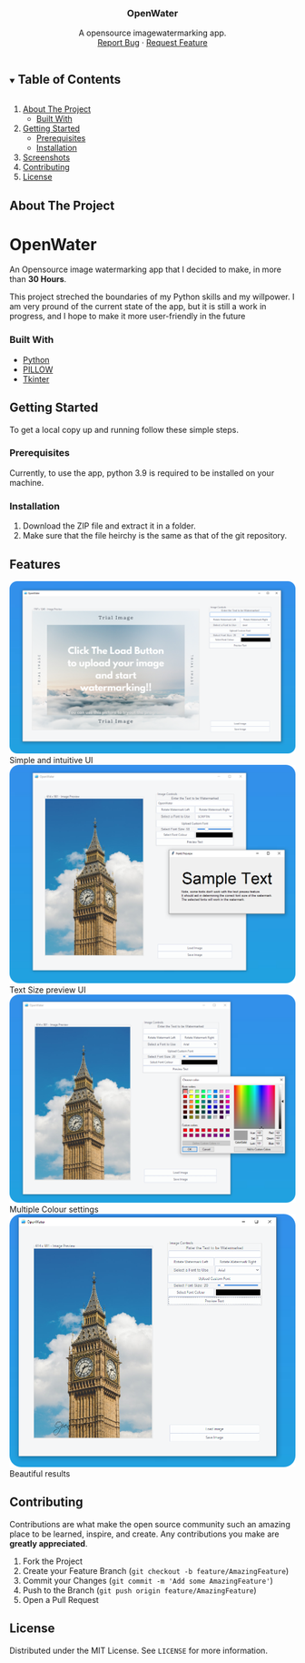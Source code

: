 <!-- PROJECT LOGO -->
<br>

  <h3 align="center">OpenWater</h3>

  <p align="center">
    A opensource imagewatermarking app.
    <br />
    <a href="https://github.com/YOULOF2/OpenWater/issues">Report Bug</a>
    ·
    <a href="https://github.com/YOULOF2/OpenWater/issues">Request Feature</a>
  </p>



<!-- TABLE OF CONTENTS -->
<details open="open">
  <summary><h2 style="display: inline-block">Table of Contents</h2></summary>
  <ol>
    <li>
      <a href="#about-the-project">About The Project</a>
      <ul>
        <li><a href="#built-with">Built With</a></li>
      </ul>
    </li>
    <li>
      <a href="#getting-started">Getting Started</a>
      <ul>
        <li><a href="#prerequisites">Prerequisites</a></li>
        <li><a href="#installation">Installation</a></li>
      </ul>
    </li>
    <li><a href="#Features">Screenshots</a></li>
    <li><a href="#contributing">Contributing</a></li>
    <li><a href="#license">License</a></li>
  </ol>
</details>



<!-- ABOUT THE PROJECT -->
## About The Project

# OpenWater

An Opensource image watermarking app that I decided to make, in more than **30 Hours**.

This project streched the boundaries of my Python skills and my willpower.
I am very pround of the current state of the app, but it is still a work in progress, 
and I hope to make it more user-friendly in the future


### Built With

* [Python](https://www.python.org/)
* [PILLOW](https://pillow.readthedocs.io/en/stable/index.html)
* [Tkinter](https://docs.python.org/3/library/tkinter.html)



<!-- GETTING STARTED -->
## Getting Started

To get a local copy up and running follow these simple steps.

### Prerequisites

Currently, to use the app, python 3.9 is required to be installed on your machine.

### Installation

1. Download the ZIP file and extract it in a folder.
2. Make sure that the file heirchy is the same as that of the git repository.



## Features
![Home](assets/images/showcase/home.png)
Simple and intuitive UI
<br>
![Sample Text](assets/images/showcase/sample-text.png)
Text Size preview UI
<br>
![Colour Picker](assets/images/showcase/colour-picker.png)
Multiple Colour settings
<br>
![Test Run](assets/images/showcase/test-run.png)
Beautiful results
<br>



<!-- CONTRIBUTING -->
## Contributing

Contributions are what make the open source community such an amazing place to be learned, inspire, and create. Any contributions you make are **greatly appreciated**.

1. Fork the Project
2. Create your Feature Branch (`git checkout -b feature/AmazingFeature`)
3. Commit your Changes (`git commit -m 'Add some AmazingFeature'`)
4. Push to the Branch (`git push origin feature/AmazingFeature`)
5. Open a Pull Request



<!-- LICENSE -->
## License

Distributed under the MIT License. See `LICENSE` for more information.




[comment]: <> (<!-- MARKDOWN LINKS & IMAGES -->)

[comment]: <> (<!-- https://www.markdownguide.org/basic-syntax/#reference-style-links -->)

[comment]: <> ([contributors-shield]: https://img.shields.io/github/contributors/github_username/repo.svg?style=for-the-badge)

[comment]: <> ([contributors-url]: https://github.com/github_username/repo/graphs/contributors)

[comment]: <> ([forks-shield]: https://img.shields.io/github/forks/github_username/repo.svg?style=for-the-badge)

[comment]: <> ([forks-url]: https://github.com/github_username/repo/network/members)

[comment]: <> ([stars-shield]: https://img.shields.io/github/stars/github_username/repo.svg?style=for-the-badge)

[comment]: <> ([stars-url]: https://github.com/github_username/repo/stargazers)

[comment]: <> ([issues-shield]: https://img.shields.io/github/issues/github_username/repo.svg?style=for-the-badge)

[comment]: <> ([issues-url]: https://github.com/github_username/repo/issues)

[comment]: <> ([license-shield]: https://img.shields.io/github/license/github_username/repo.svg?style=for-the-badge)

[comment]: <> ([license-url]: https://github.com/github_username/repo/blob/master/LICENSE.txt)

[comment]: <> ([linkedin-shield]: https://img.shields.io/badge/-LinkedIn-black.svg?style=for-the-badge&logo=linkedin&colorB=555)

[comment]: <> ([linkedin-url]: https://linkedin.com/in/github_username)
